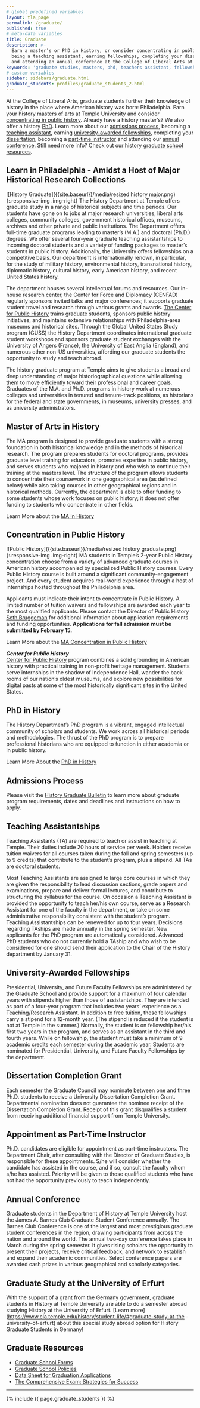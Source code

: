 ```yaml
---
# global predefined variables
layout: tla_page
permalink: /graduate/
published: true
# meta-data variables
title: Graduate
description: >-
  Earn a master’s or PhD in History, or consider concentrating in public history. Learn more about admissions,
  being a teaching assistant, earning fellowships, completing your dissertation, being a part-time instructor,
  and attending an annual conference at the College of Liberal Arts at Temple University.
keywords: 'graduate studies, masters, phd, teachers assistant, fellowships, grants, resources'
# custom variables
sidebar: sidebars/graduate.html
graduate_students: profiles/graduate_students_2.html
---
```

At the College of Liberal Arts, graduate students further their knowledge of history in the place where American history was born: Philadelphia. Earn your history [masters of arts](#master-of-arts-in-history) at Temple University and consider [concentrating in public history](#concentration-in-public-history). Already have a history master’s? We also offer a history [PhD](#phd-in-history). Learn more about our [admissions process](#admissions-process), becoming a [teaching assistant](#teaching-assistantships), earning [university-awarded fellowships](#university-awarded-fellowships), completing your [dissertation](#dissertation-completion-grant), becoming a [part-time instructor](#appointment-as-part-time-instructor) and attending our [annual conference](#annual-conference). Still need more info? Check out our history [graduate school resources](#graduate-resources).

## Learn in Philadelphia - Amidst a Host of Major Historical Research Collections
![History Graduate]({{site.baseurl}}/media/resized history major.png){:.responsive-img .img-right}
The History Department at Temple offers graduate study in a range of historical subjects and time periods. Our students have gone on to jobs at major research universities, liberal arts colleges, community colleges, government historical offices, museums, archives and other private and public institutions. The Department offers full-time graduate programs leading to master’s (M.A.) and doctoral (Ph.D.) degrees. We offer several four-year graduate teaching assistantships to incoming doctoral students and a variety of funding packages to master’s students in public history. Additionally, the University offers fellowships on a competitive basis. Our department is internationally renown, in particular, for the study of military history, environmental history, transnational history, diplomatic history, cultural history, early American history, and recent United States history.

The department houses several intellectual forums and resources. Our in-house research center, the Center for Force and Diplomacy (CENFAD) regularly sponsors invited talks and major conferences; it supports graduate student travel and research through various grants and awards. [The Center for Public History](http://sites.temple.edu/centerforpublichistory/) trains graduate students, sponsors public history initiatives, and maintains extensive relationships with Philadelphia-area museums and historical sites. Through the Global United States Study program (GUSS) the History Department coordinates international graduate student workshops and sponsors graduate student exchanges with the University of Angers (France), the University of East Anglia (England), and numerous other non-US universities, affording our graduate students the opportunity to study and teach abroad.

The history graduate program at Temple aims to give students a broad and deep understanding of major historiographical questions while allowing them to move efficiently toward their professional and career goals. Graduates of the M.A. and Ph.D. programs in history work at numerous colleges and universities in tenured and tenure-track positions, as historians for the federal and state governments, in museums, university presses, and as university administrators.

## Master of Arts in History
The MA program is designed to provide graduate students with a strong foundation in both historical knowledge and in the methods of historical research. The program prepares students for doctoral programs, provides graduate level training for educators, promotes expertise in public history, and serves students who majored in history and who wish to continue their training at the masters level. The structure of the program allows students to concentrate their coursework in one geographical area (as defined below) while also taking courses in other geographical regions and in historical methods. Currently, the department is able to offer funding to some students whose work focuses on public history; it does not offer funding to students who concentrate in other fields.

Learn More about the [MA in History](http://bulletin.temple.edu/graduate/scd/cla/history-ma/#text)

## Concentration in Public History
![Public History]({{site.baseurl}}/media/resized history graduate.png){:.responsive-img .img-right}
MA students in Temple’s 2-year Public History concentration choose from a variety of advanced graduate courses in American history accompanied by specialized Public History courses. Every Public History course is built around a significant community-engagement project. And every student acquires real-world experience through a host of internships hosted throughout the Philadelphia area.

Applicants must indicate their intent to concentrate in Public History. A limited number of tuition waivers and fellowships are awarded each year to the most qualified applicants. Please contact the Director of Public History [Seth Bruggeman](mailto:scbrug@temple.edu) for additional information about application requirements and funding opportunities. **Applications for fall admission must be submitted by February 15.**

Learn More about the [MA Concentration in Public History](https://sites.temple.edu/centerforpublichistory/graduate-program/)

**_Center for Public History_**<br>
[Center for Public History](http://sites.temple.edu/centerforpublichistory/) program combines a solid grounding in American history with practical training in non-profit heritage management. Students serve internships in the shadow of Independence Hall, wander the back rooms of our nation’s oldest museums, and explore new possibilities for digital pasts at some of the most historically significant sites in the United States.

## PhD in History
The History Department’s PhD program is a vibrant, engaged intellectual community of scholars and students. We work across all historical periods and methodologies. The thrust of the PhD program is to prepare professional historians who are equipped to function in either academia or in public history.

Learn More About the [PhD in History](http://bulletin.temple.edu/graduate/scd/cla/history-phd/#text)

## Admissions Process
Please visit the [History Graduate Bulletin](http://bulletin.temple.edu/graduate/scd/cla/history-ma/#admissiontext) to learn more about graduate program requirements, dates and deadlines and instructions on how to apply.

## Teaching Assistantships
Teaching Assistants (TA) are required to teach or assist in teaching at Temple. Their duties include 20 hours of service per week. Holders receive tuition waivers for all courses taken during the fall and spring semesters (up to 9 credits) that contribute to the student’s program, plus a stipend. All TAs are doctoral students.

Most Teaching Assistants are assigned to large core courses in which they are given the responsibility to lead discussion sections, grade papers and examinations, prepare and deliver formal lectures, and contribute to structuring the syllabus for the course. On occasion a Teaching Assistant is provided the opportunity to teach her/his own course, serve as a Research Assistant for one of the faculty in the department, or take on some administrative responsibility consistent with the student’s program. Teaching Assistantships can be renewed for up to four years. Decisions regarding TAships are made annually in the spring semester. New applicants for the PhD program are automatically considered. Advanced PhD students who do not currently hold a TAship and who wish to be considered for one should send their application to the Chair of the History department by January 31.

## University-Awarded Fellowships
Presidential, University, and Future Faculty Fellowships are administered by the Graduate School and provide support for a maximum of four calendar years with stipends higher than those of assistantships. They are intended as part of a four-year program that includes two years’ experience as a Teaching/Research Assistant. In addition to free tuition, these fellowships carry a stipend for a 12-month year. (The stipend is reduced if the student is not at Temple in the summer.) Normally, the student is on fellowship her/his first two years in the program, and serves as an assistant in the third and fourth years. While on fellowship, the student must take a minimum of 9 academic credits each semester during the academic year. Students are nominated for Presidential, University, and Future Faculty Fellowships by the department.

## Dissertation Completion Grant
Each semester the Graduate Council may nominate between one and three Ph.D. students to receive a University Dissertation Completion Grant. Departmental nomination does not guarantee the nominee receipt of the Dissertation Completion Grant. Receipt of this grant disqualifies a student from receiving additional financial support from Temple University.

## Appointment as Part-Time Instructor
Ph.D. candidates are eligible for appointment as part-time instructors. The Department Chair, after consulting with the Director of Graduate Studies, is responsible for these appointments. S/he will consider whether the candidate has assisted in the course, and if so, consult the faculty whom s/he has assisted. Priority will be given to those qualified students who have not had the opportunity previously to teach independently.

## Annual Conference
Graduate students in the Department of History at Temple University host the James A. Barnes Club Graduate Student Conference annually. The Barnes Club Conference is one of the largest and most prestigious graduate student conferences in the region, drawing participants from across the nation and around the world. The annual two-day conference takes place in March during the spring semester. It gives rising scholars the opportunity to present their projects, receive critical feedback, and network to establish and expand their academic communities. Select conference papers are awarded cash prizes in various geographical and scholarly categories.

## Graduate Study at the University of Erfurt
With the support of a grant from the Germany government, graduate students in History at Temple University are able to do a semester abroad studying History at the University of Erfurt. [Learn more](https://www.cla.temple.edu/history/student-life/#graduate-study-at-the -university-of-erfurt) about this special study abroad option for History Graduate Students in Germany!

## Graduate Resources
- [Graduate School Forms](http://www.temple.edu/grad/forms/index.htm)
- [Graduate School Policies](http://www.temple.edu/grad/policies/index.htm)
- [Data Sheet for Graduation Applications](https://liberalarts.temple.edu/sites/liberalarts/files/History_Department_Graduate_Application_Data_Sheet_0.pdf)
- [The Comprehensive Exam: Strategies for Success](https://liberalarts.temple.edu/sites/liberalarts/files/The%20Comprehensive%20Exam.docx)

___

{% include {{ page.graduate_students }} %}
